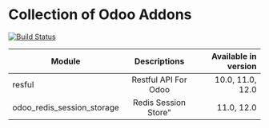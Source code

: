 # Collection of Odoo Addons
[![Build Status](https://travis-ci.com/ajepe/odoo-addons.svg?branch=12.0)](https://travis-ci.com/ajepe/odoo-addons)

| Module       | Descriptions       | Available in version  |
| ------------- |:-------------:| -----:|
| resful    | Restful API For Odoo  | 10.0, 11.0, 12.0 |
| odoo_redis_session_storage    | Redis Session Store"  | 11.0, 12.0 |
